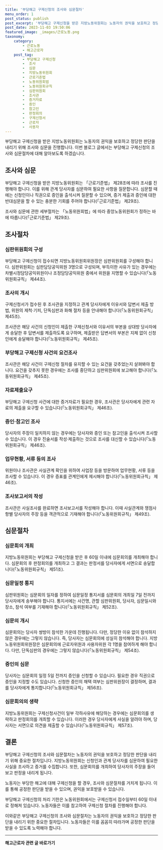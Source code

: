 ```yaml
---
title: '부당해고 구제신청의 조사와 심문절차'
menu_order: 1
post_status: publish
post_excerpt: '부당해고 구제신청을 받은 지방노동위원회는 노동자의 권익을 보호하고 정당한 판단을 내리기 위해 조사와 심문을 진행합니다. 이번 블로그 글에서는 부당해고 구제신청의 조사와 심문절차에 대해 알아보도록 하겠습니다.'
post_date: 2023-11-03 19:50:06
featured_image: _images/근로노동.png
taxonomy:
    category:
        - 근로노동
        - 해고근로자
    post_tag:
        - 부당해고 구제신청
        -  조사
        -  심문
        -  지방노동위원회
        -  근로기준법
        -  노동위원회법
        -  노동위원회규칙
        -  심판위원회
        -  조사관
        -  증거자료
        -  증인
        -  참고인
        -  판정회의
        -  구제신청서
        -  근로자
        -  사용자
---
```



부당해고 구제신청을 받은 지방노동위원회는 노동자의 권익을 보호하고 정당한 판단을 내리기 위해 조사와 심문을 진행합니다. 이번 블로그 글에서는 부당해고 구제신청의 조사와 심문절차에 대해 알아보도록 하겠습니다.

## 조사와 심문

부당해고 구제신청을 받은 지방노동위원회는 「근로기준법」 제28조에 따라 조사를 진행해야 합니다. 이를 위해 관계 당사자를 심문하여 필요한 사항을 질문합니다. 심문할 때에는 신청인이나 직권으로 증인을 출석시켜 질문할 수 있으며, 증거 제출과 증인에 대한 반대심문을 할 수 있는 충분한 기회를 주어야 합니다(「근로기준법」 제29조).

조사와 심문에 관한 세부절차는 「노동위원회법」에 따라 중앙노동위원회가 정하는 바에 따릅니다(「근로기준법」 제29조).

## 조사절차

### 심판위원회의 구성

부당해고 구제신청이 접수되면 지방노동위원회위원장은 심판위원회를 구성해야 합니다. 심판위원회는 심판담당공익위원 3명으로 구성되며, 부득이한 사유가 있는 경우에는 차별시정담당공익위원이나 조정담당공익위원 중에서 위원을 지명할 수 있습니다(「노동위원회규칙」 제44조).

### 조사의 개시

구제신청서가 접수된 후 조사관을 지정하고 관계 당사자에게 이유서와 답변서 제출 방법, 위원의 제척·기피, 단독심판과 화해 절차 등을 안내해야 합니다(「노동위원회규칙」 제45조).

조사관은 해당 사건의 신청인이 제출한 구제신청서와 이유서의 부본을 상대방 당사자에게 송달한 후 답변서를 제출하도록 요구하며, 제출받은 답변서의 부본은 지체 없이 신청인에게 송달해야 합니다(「노동위원회규칙」 제45조).

### 부당해고 구제신청 사건의 요건조사

조사관은 해당 사건이 구제신청 절차를 유지할 수 있는 요건을 갖추었는지 살펴봐야 합니다. 요건을 갖추지 못한 경우에는 조사를 중단하고 심판위원회에 보고해야 합니다(「노동위원회규칙」 제45조).

### 자료제출요구

부당해고 구제신청 사건에 대한 증거자료가 필요한 경우, 조사관은 당사자에게 관련 자료의 제출을 요구할 수 있습니다(「노동위원회규칙」 제46조).

### 증인·참고인 조사

당사자의 주장이 일치하지 않는 경우에는 당사자와 증인 또는 참고인을 출석시켜 조사할 수 있습니다. 이 경우 진술서를 작성·제출하는 것으로 조사를 대신할 수 있습니다(「노동위원회규칙」 제46조).

### 업무현황, 서류 등의 조사

위원이나 조사관은 사실관계 확인을 위하여 사업장 등을 방문하여 업무현황, 서류 등을 조사할 수 있습니다. 이 경우 증표를 관계인에게 제시해야 합니다(「노동위원회규칙」 제46조).

### 조사보고서의 작성

조사관은 사실조사를 완료하면 조사보고서를 작성해야 합니다. 이때 사실관계와 쟁점사항별 당사자의 주장 등을 객관적으로 기재해야 합니다(「노동위원회규칙」 제49조).

## 심문절차

### 심문회의 개최

지방노동위원회는 부당해고 구제신청을 받은 후 60일 이내에 심문회의를 개최해야 합니다. 심문회의 후 판정회의를 개최하고 그 결과는 판정서를 당사자에게 서면으로 송달합니다(「노동위원회규칙」 제51조).

### 심문일정 통지

심판위원회는 심문회의 일자를 정하여 심문일정 통지서를 심문회의 개최일 7일 전까지 당사자에게 송부해야 합니다. 통지서에는 사건명, 관할 심판위원회, 당사자, 심문일시와 장소, 참석 여부를 기재해야 합니다(「노동위원회규칙」 제52조).

### 심문의 개시

심문회의는 당사자 쌍방이 참석한 가운데 진행됩니다. 다만, 정당한 이유 없이 참석하지 않은 경우에는 그렇지 않습니다. 즉, 당사자는 심문회의에 성실히 참석해야 합니다. 지방노동위원회위원장은 심문회의에 근로자위원과 사용자위원 각 1명을 참여하게 해야 합니다. 다만, 단독심판의 경우에는 그렇지 않습니다(「노동위원회규칙」 제54조).

### 증인의 심문

당사자는 심문회의 일정 5일 전까지 증인을 신청할 수 있습니다. 필요한 경우 직권으로 증인을 지정할 수도 있습니다. 신청한 증인의 채택 여부는 심판위원장이 결정하며, 결과를 당사자에게 통지합니다(「노동위원회규칙」 제56조).

### 심문회의의 생략

지방노동위원회는 구제신청사건이 일부 각하사유에 해당하는 경우에는 심문회의를 생략하고 판정회의를 개최할 수 있습니다. 이러한 경우 당사자에게 사실을 알려야 하며, 당사자는 서면으로 의견을 제출할 수 있습니다(「노동위원회규칙」 제57조).

## 결론

부당해고 구제신청의 조사와 심문절차는 노동자의 권익을 보호하고 정당한 판단을 내리기 위해 중요한 절차입니다. 지방노동위원회는 신청인과 관계 당사자를 심문하여 필요한 사실을 조사하고 증거를 수집합니다. 또한, 심문회의를 개최하여 당사자의 주장을 들어보고 판정을 내리게 됩니다.

노동자는 부당한 해고에 대해 구제신청을 할 경우, 조사와 심문절차를 거치게 됩니다. 이를 통해 공정한 판단을 받을 수 있으며, 권익을 보호받을 수 있습니다.

부당해고 구제신청의 처리 기한은 노동위원회에서는 구제신청서 접수일부터 60일 이내로 정해져 있습니다. 노동자들은 이를 참고하여 구제신청 절차를 진행해야 합니다.

이와같은 부당해고 구제신청의 조사와 심문절차는 노동자의 권익을 보호하고 정당한 판단을 내리기 위한 중요한 절차입니다. 노동자들은 이를 꼼꼼히 따라가며 공정한 판단을 받을 수 있도록 노력해야 합니다.


<!-- wp:separator -->
<hr class="wp-block-separator has-alpha-channel-opacity"/>
<!-- /wp:separator -->

<!-- wp:group {"backgroundColor":"base","layout":{"type":"constrained"}} -->
<div class="wp-block-group has-base-background-color has-background"><!-- wp:paragraph {"align":"center","fontSize":"medium"} -->
<p class="has-text-align-center has-large-font-size"><strong>해고근로자 관련 글 바로가기</strong></p>
<!-- /wp:paragraph -->


<!-- wp:latest-posts
{"categories":[{"id":12660,"count":19,"description":"","link":"https://uknowlaw.com/category/%ed%95%b4%ea%b3%a0%ea%b7%bc%eb%a1%9c%ec%9e%90/","name":"해고근로자","slug":"해고근로자","taxonomy":"category","parent":0,"meta":[],"_links":{"self":[{"href":"https://uknowlaw.com/wp-json/wp/v2/categories/12660"}],"collection":[{"href":"https://uknowlaw.com/wp-json/wp/v2/categories"}],"about":[{"href":"https://uknowlaw.com/wp-json/wp/v2/taxonomies/category"}],"wp:post_type":[{"href":"https://uknowlaw.com/wp-json/wp/v2/posts?categories=12660"}],"curies":[{"name":"wp","href":"https://api.w.org/{rel}","templated":true}]}}],"postsToShow":100,"excerptLength":28,"postLayout":"grid","columns":2,"featuredImageAlign":"left","featuredImageSizeSlug":"large","fontSize":18px} /--></div>
<!-- /wp:group -->